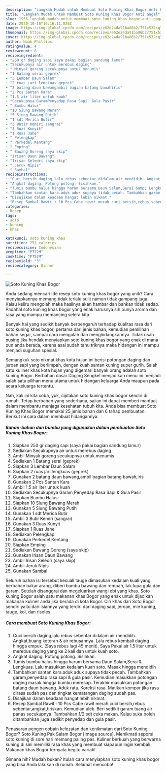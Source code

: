 ```yaml
---
description: "Langkah Mudah untuk Membuat Soto Kuning Khas Bogor Anti Gagal"
title: "Langkah Mudah untuk Membuat Soto Kuning Khas Bogor Anti Gagal"
slug: 1956-langkah-mudah-untuk-membuat-soto-kuning-khas-bogor-anti-gagal
date: 2020-10-16T16:16:11.826Z
image: https://img-global.cpcdn.com/recipes/e62e24da91ba86b2/751x532cq70/soto-kuning-khas-bogor-foto-resep-utama.jpg
thumbnail: https://img-global.cpcdn.com/recipes/e62e24da91ba86b2/751x532cq70/soto-kuning-khas-bogor-foto-resep-utama.jpg
cover: https://img-global.cpcdn.com/recipes/e62e24da91ba86b2/751x532cq70/soto-kuning-khas-bogor-foto-resep-utama.jpg
author: Noah Phillips
ratingvalue: 4
reviewcount: 8
recipeingredient:
- "250 gr daging sapi saya pakai bagian sandung lamur"
- "Secukupnya air untuk merebus daging"
- " Minyak goreng secukupnya untuk menumis"
- "1 Batang serai geprek"
- "3 Lembar Daun Salam"
- "2 ruas jari lengkuas geprek"
- "2 batang daun bawangambil bagian batang bawahiris"
- "2 Pcs Santan Kara"
- "1.5 air liter untuk kuah"
- "Secukupnya GaramPenyedap Rasa Sapi  Gula Pasir"
- " Bumbu Halus"
- "10 Siung Bawang Merah"
- "5 Siung Bawang Putih"
- "1 sdt Merica Butir"
- "3 Butir Kemiri sangrai"
- "3 Ruas Kunyit"
- "1 Ruas Jahe"
- " Pelengkap"
- " Perkedel Kentang"
- " Emping"
- " Bawang Goreng saya skip"
- "Irisan Daun Bawang"
- "Irisan Seledri saya skip"
- " Jeruk Nipis"
- " Sambal"
recipeinstructions:
- "Cuci bersih daging,lalu rebus sebentar didalam air mendidih. Angkat,buang kotoran &amp; air rebusannya. Lalu rebus kembali daging hingga empuk. (Saya rebus lagi 45 menit). Saya Pakai air 1.5 liter untuk merebus daging yang ke 2 kali dan untuk kuah soto."
- "Angkat daging. Potong potong. Sisihkan."
- "Tumis bumbu halus hingga harum bersama Daun Salam,Serai &amp; Lengkuas. Lalu masukkan kedalam kuah soto. Masak hingga mendidih"
- "Tambahkan santan kara.aduk aduk supaya tidak pecah. Tambahkan garam,penyedap rasa sapi &amp; gula pasir. Kemudian masukkan potongan daging masak hingga bumbu meresap. Terakhir masukkan potongan batang daun bawang. Aduk rata. Koreksi rasa. Matikan kompor jika rasa dirasa sudah pas dan tingkat kematangan daging sudah pas."
- "Disajikan dalam keadaan hangat lebih nikmat."
- "Resep Sambal Rawit : 10 Pcs Cabe rawit merah cuci bersih,rebus sebentar,angkat,tiriskan. Kemudian ulek. Beri sedikit garam.tuang air panas secukupnya. Tambahkan 1/2 sdt cuka makan. Kalau suka boleh ditambahkan juga sedikit penyedap dan gula pasir."
categories:
- Resep
tags:
- soto
- kuning
- khas

katakunci: soto kuning khas 
nutrition: 251 calories
recipecuisine: Indonesian
preptime: "PT22M"
cooktime: "PT52M"
recipeyield: "3"
recipecategory: Dinner

---
```



![Soto Kuning Khas Bogor](https://img-global.cpcdn.com/recipes/e62e24da91ba86b2/751x532cq70/soto-kuning-khas-bogor-foto-resep-utama.jpg)

Anda sedang mencari ide resep soto kuning khas bogor yang unik? Cara menyiapkannya memang tidak terlalu sulit namun tidak gampang juga. Kalau keliru mengolah maka hasilnya akan hambar dan bahkan tidak sedap. Padahal soto kuning khas bogor yang enak harusnya sih punya aroma dan rasa yang mampu memancing selera kita.

Banyak hal yang sedikit banyak berpengaruh terhadap kualitas rasa dari soto kuning khas bogor, pertama dari jenis bahan, kemudian pemilihan bahan segar, sampai cara mengolah dan menghidangkannya. Tidak usah pusing jika hendak menyiapkan soto kuning khas bogor yang enak di mana pun anda berada, karena asal sudah tahu triknya maka hidangan ini mampu menjadi suguhan spesial.

Semangkuk soto nikmat khas kota hujan ini berisi potongan daging dan jeroan sapi yang berlimpah, dengan kuah santan kuning super gurih. Salah satu kuliner khas kota hujan yang digemari banyak orang adalah soto kuning Bogor. Berbahan dasar Daging Sengkel menjadikan menu ini menjadi salah satu pilihan menu utama untuk hidangan keluarga Anda maupun pada acara keluarga tertentu.


Nah, kali ini kita coba, yuk, ciptakan soto kuning khas bogor sendiri di rumah. Tetap berbahan yang sederhana, sajian ini dapat memberi manfaat dalam membantu menjaga kesehatan tubuh kita. Anda bisa membuat Soto Kuning Khas Bogor memakai 25 jenis bahan dan 6 tahap pembuatan. Berikut ini cara dalam membuat hidangannya.

<!--inarticleads1-->

##### Bahan-bahan dan bumbu yang digunakan dalam pembuatan Soto Kuning Khas Bogor:

1. Siapkan 250 gr daging sapi (saya pakai bagian sandung lamur)
1. Sediakan Secukupnya air untuk merebus daging
1. Ambil  Minyak goreng secukupnya untuk menumis
1. Sediakan 1 Batang serai (geprek)
1. Siapkan 3 Lembar Daun Salam
1. Siapkan 2 ruas jari lengkuas (geprek)
1. Gunakan 2 batang daun bawang,ambil bagian batang bawah,iris
1. Gunakan 2 Pcs Santan Kara
1. Ambil 1.5 air liter untuk kuah
1. Sediakan Secukupnya Garam,Penyedap Rasa Sapi &amp; Gula Pasir
1. Siapkan  Bumbu Halus:
1. Siapkan 10 Siung Bawang Merah
1. Gunakan 5 Siung Bawang Putih
1. Gunakan 1 sdt Merica Butir
1. Ambil 3 Butir Kemiri (sangrai)
1. Gunakan 3 Ruas Kunyit
1. Siapkan 1 Ruas Jahe
1. Sediakan  Pelengkap:
1. Gunakan  Perkedel Kentang
1. Siapkan  Emping
1. Sediakan  Bawang Goreng (saya skip)
1. Gunakan Irisan Daun Bawang
1. Ambil Irisan Seledri (saya skip)
1. Ambil  Jeruk Nipis
1. Gunakan  Sambal


Seluruh bahan isi tersebut kecuali tauge dimasukan kedalam kuali yang berbahan bakar arang, diberi bumbu bawang dan rempah, tak lupa gula dan garam. Setelah disanggrai dan megeluarkan wangi ebi yang khas. Soto kuning Bogor salah satu makanan khas Bogor yang enak untuk dijadikan makanan kuliner anda jika berada di kota Bogor. Ciri khas dari Soto Bogor sendiri yaitu dari isiannya yang terdiri dari daging sapi, jeroan, mie kuning, tauge, kol, dan risoles. 

<!--inarticleads2-->

##### Cara membuat Soto Kuning Khas Bogor:

1. Cuci bersih daging,lalu rebus sebentar didalam air mendidih. Angkat,buang kotoran &amp; air rebusannya. Lalu rebus kembali daging hingga empuk. (Saya rebus lagi 45 menit). Saya Pakai air 1.5 liter untuk merebus daging yang ke 2 kali dan untuk kuah soto.
1. Angkat daging. Potong potong. Sisihkan.
1. Tumis bumbu halus hingga harum bersama Daun Salam,Serai &amp; Lengkuas. Lalu masukkan kedalam kuah soto. Masak hingga mendidih
1. Tambahkan santan kara.aduk aduk supaya tidak pecah. Tambahkan garam,penyedap rasa sapi &amp; gula pasir. Kemudian masukkan potongan daging masak hingga bumbu meresap. Terakhir masukkan potongan batang daun bawang. Aduk rata. Koreksi rasa. Matikan kompor jika rasa dirasa sudah pas dan tingkat kematangan daging sudah pas.
1. Disajikan dalam keadaan hangat lebih nikmat.
1. Resep Sambal Rawit : 10 Pcs Cabe rawit merah cuci bersih,rebus sebentar,angkat,tiriskan. Kemudian ulek. Beri sedikit garam.tuang air panas secukupnya. Tambahkan 1/2 sdt cuka makan. Kalau suka boleh ditambahkan juga sedikit penyedap dan gula pasir.


Penasaran pengen cobain kelezatan dan kenikmatan dari Soto Kuning Bogor? Soto Kuning Pak Salam Bogor [image source]. Menikmati seporsi soto kuning di sore hari memang paling pas. Kuliner berkuah yang berwarna kuning di sini memiliki rasa khas yang membuat siapapun ingin kembali. Makanan khas Bogor ternyata begitu variatif. 

Gimana nih? Mudah bukan? Itulah cara menyiapkan soto kuning khas bogor yang bisa Anda lakukan di rumah. Selamat mencoba!
